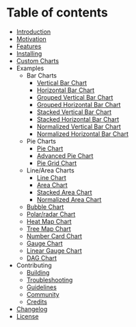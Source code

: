 # Table of contents

* [Introduction](README.md)
* [Motivation](motivation.md)
* [Features](features.md)
* [Installing](installing.md)
* [Custom Charts](custom-charts.md)
* Examples
  * Bar Charts
    * [Vertical Bar Chart](examples/bar-charts/vertical-bar-chart.md)
    * [Horizontal Bar Chart](examples/bar-charts/horizontal-bar-chart.md)
    * [Grouped Vertical Bar Chart](examples/bar-charts/grouped-vertical-bar-chart.md)
    * [Grouped Horizontal Bar Chart](examples/bar-charts/grouped-horizontal-bar-chart.md)
    * [Stacked Vertical Bar Chart](examples/bar-charts/stacked-vertical-bar-chart.md)
    * [Stacked Horizontal Bar Chart](examples/bar-charts/stacked-horizontal-bar-chart.md)
    * [Normalized Vertical Bar Chart](examples/bar-charts/normalized-vertical-bar-chart.md)
    * [Normalized Horizontal Bar Chart](examples/bar-charts/normalized-horizontal-bar-chart.md)
  * Pie Charts
    * [Pie Chart](examples/pie-charts/pie-chart.md)
    * [Advanced Pie Chart](examples/pie-charts/advanced-pie-chart.md)
    * [Pie Grid Chart](examples/pie-charts/pie-grid-chart.md)
  * Line/Area Charts
    * [Line Chart](examples/line-area-charts/line-chart.md)
    * [Area Chart](examples/line-area-charts/area-chart.md)
    * [Stacked Area Chart](examples/line-area-charts/stacked-area-chart.md)
    * [Normalized Area Chart](examples/line-area-charts/normalized-area-chart.md)
  * [Bubble Chart](examples/bubble-chart.md)
  * [Polar/radar Chart](examples/polar-radar-chart.md)
  * [Heat Map Chart](examples/heat-map-chart.md)
  * [Tree Map Chart](examples/tree-map-chart.md)
  * [Number Card Chart](examples/number-card-chart.md)
  * [Gauge Chart](examples/gauge-chart.md)
  * [Linear Gauge Chart](examples/linear-gauge-chart.md)
  * [DAG Chart](https://github.com/swimlane/ngx-charts-dag)
* Contributing
  * [Building](contributing/building.md)
  * [Troubleshooting](contributing/troubleshooting.md)
  * [Guidelines](contributing/guidelines.md)
  * [Community](contributing/community.md)
  * [Credits](contributing/credits.md)
* [Changelog](changelog.md)
* [License](license.md)

